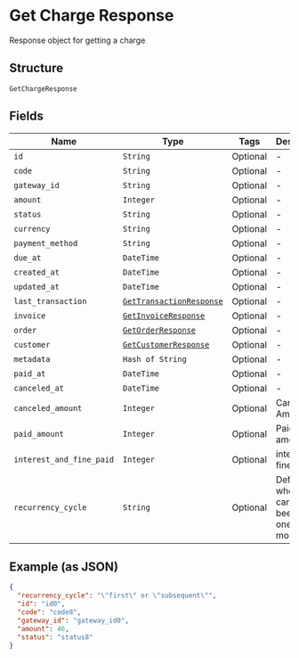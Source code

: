 
# Get Charge Response

Response object for getting a charge

## Structure

`GetChargeResponse`

## Fields

| Name | Type | Tags | Description |
|  --- | --- | --- | --- |
| `id` | `String` | Optional | - |
| `code` | `String` | Optional | - |
| `gateway_id` | `String` | Optional | - |
| `amount` | `Integer` | Optional | - |
| `status` | `String` | Optional | - |
| `currency` | `String` | Optional | - |
| `payment_method` | `String` | Optional | - |
| `due_at` | `DateTime` | Optional | - |
| `created_at` | `DateTime` | Optional | - |
| `updated_at` | `DateTime` | Optional | - |
| `last_transaction` | [`GetTransactionResponse`](../../doc/models/get-transaction-response.md) | Optional | - |
| `invoice` | [`GetInvoiceResponse`](../../doc/models/get-invoice-response.md) | Optional | - |
| `order` | [`GetOrderResponse`](../../doc/models/get-order-response.md) | Optional | - |
| `customer` | [`GetCustomerResponse`](../../doc/models/get-customer-response.md) | Optional | - |
| `metadata` | `Hash of String` | Optional | - |
| `paid_at` | `DateTime` | Optional | - |
| `canceled_at` | `DateTime` | Optional | - |
| `canceled_amount` | `Integer` | Optional | Canceled Amount |
| `paid_amount` | `Integer` | Optional | Paid amount |
| `interest_and_fine_paid` | `Integer` | Optional | interest and fine paid |
| `recurrency_cycle` | `String` | Optional | Defines whether the card has been used one or more times. |

## Example (as JSON)

```json
{
  "recurrency_cycle": "\"first\" or \"subsequent\"",
  "id": "id0",
  "code": "code8",
  "gateway_id": "gateway_id0",
  "amount": 46,
  "status": "status8"
}
```

